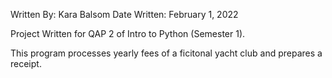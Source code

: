 Written By: Kara Balsom
Date Written: February 1, 2022

Project Written for QAP 2 of Intro to Python (Semester 1).

This program processes yearly fees of a ficitonal yacht club and prepares a receipt. 
